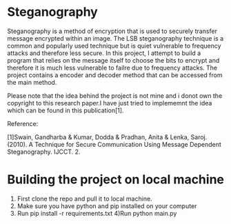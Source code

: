 # Steganography

Steganography is a method of encryption that is used to securely transfer message encrypted within an image. The LSB steganography technique is a common and popularly used technique but is quiet vulnerable to frequency attacks and therefore less secure. In this project, I attempt to build a program that relies on the message itself to choose the bits to encrypt and therefore it is much less vulnerable to failre due to frequency attacks.
The project contains a encoder and decoder method that can be accessed from the main method.



Please note that the idea behind the project is not mine and i donot own the copyright to this research paper.I have just tried to implememnt the idea which can be found in this publication[1].



Reference:

[1]Swain, Gandharba & Kumar, Dodda & Pradhan, Anita & Lenka, Saroj. (2010). A Technique for Secure Communication Using Message Dependent Steganography. IJCCT. 2. 


# Building the project on local machine

1) First clone the repo and pull it to local machine.
2) Make sure you have python and pip installed on your computer
3) Run
   pip install -r requirements.txt
4)Run
  python main.py
